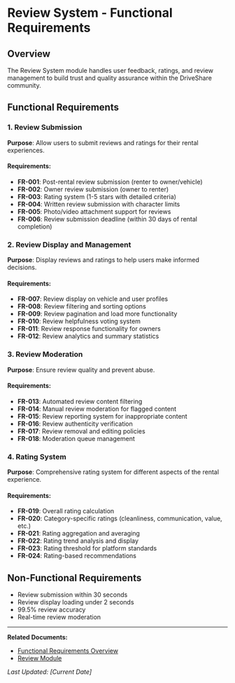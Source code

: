 # Review System - Functional Requirements

## Overview
The Review System module handles user feedback, ratings, and review management to build trust and quality assurance within the DriveShare community.

## Functional Requirements

### 1. Review Submission
**Purpose**: Allow users to submit reviews and ratings for their rental experiences.

#### Requirements:
- **FR-001**: Post-rental review submission (renter to owner/vehicle)
- **FR-002**: Owner review submission (owner to renter)
- **FR-003**: Rating system (1-5 stars with detailed criteria)
- **FR-004**: Written review submission with character limits
- **FR-005**: Photo/video attachment support for reviews
- **FR-006**: Review submission deadline (within 30 days of rental completion)

### 2. Review Display and Management
**Purpose**: Display reviews and ratings to help users make informed decisions.

#### Requirements:
- **FR-007**: Review display on vehicle and user profiles
- **FR-008**: Review filtering and sorting options
- **FR-009**: Review pagination and load more functionality
- **FR-010**: Review helpfulness voting system
- **FR-011**: Review response functionality for owners
- **FR-012**: Review analytics and summary statistics

### 3. Review Moderation
**Purpose**: Ensure review quality and prevent abuse.

#### Requirements:
- **FR-013**: Automated review content filtering
- **FR-014**: Manual review moderation for flagged content
- **FR-015**: Review reporting system for inappropriate content
- **FR-016**: Review authenticity verification
- **FR-017**: Review removal and editing policies
- **FR-018**: Moderation queue management

### 4. Rating System
**Purpose**: Comprehensive rating system for different aspects of the rental experience.

#### Requirements:
- **FR-019**: Overall rating calculation
- **FR-020**: Category-specific ratings (cleanliness, communication, value, etc.)
- **FR-021**: Rating aggregation and averaging
- **FR-022**: Rating trend analysis and display
- **FR-023**: Rating threshold for platform standards
- **FR-024**: Rating-based recommendations

## Non-Functional Requirements
- Review submission within 30 seconds
- Review display loading under 2 seconds
- 99.5% review accuracy
- Real-time review moderation

---
**Related Documents:**
- [Functional Requirements Overview](README.md)
- [Review Module](../module/review-module.md)

*Last Updated: [Current Date]*
